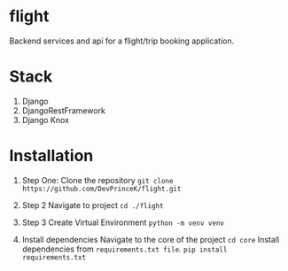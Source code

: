 # flight
Backend services and api for a flight/trip booking application.

# Stack
1. Django
2. DjangoRestFramework
3. Django Knox

# Installation
1. Step One:
Clone the repository
```git clone https://github.com/DevPrinceK/flight.git```

2. Step 2
Navigate to project
```cd ./flight```

3. Step 3
Create Virtual Environment
```python -m venv venv```

4. Install dependencies
Navigate to the core of the project
```cd core```
Install dependencies from ```requirements.txt file```.
```pip install requirements.txt```
